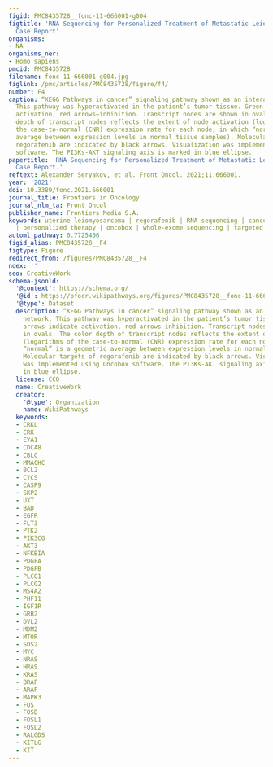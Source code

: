 ```yaml
---
figid: PMC8435728__fonc-11-666001-g004
figtitle: 'RNA Sequencing for Personalized Treatment of Metastatic Leiomyosarcoma:
  Case Report'
organisms:
- NA
organisms_ner:
- Homo sapiens
pmcid: PMC8435728
filename: fonc-11-666001-g004.jpg
figlink: /pmc/articles/PMC8435728/figure/f4/
number: F4
caption: “KEGG Pathways in cancer” signaling pathway shown as an interacting network.
  This pathway was hyperactivated in the patient’s tumor tissue. Green arrows indicate
  activation, red arrows–inhibition. Transcript nodes are shown in ovals. The color
  depth of transcript nodes reflects the extent of node activation (logarithms of
  the case-to-normal (CNR) expression rate for each node, in which “normal” is a geometric
  average between expression levels in normal tissue samples). Molecular targets of
  regorafenib are indicated by black arrows. Visualization was implemented using Oncobox
  software. The PI3Ks-AKT signaling axis is marked in blue ellipse.
papertitle: 'RNA Sequencing for Personalized Treatment of Metastatic Leiomyosarcoma:
  Case Report.'
reftext: Alexander Seryakov, et al. Front Oncol. 2021;11:666001.
year: '2021'
doi: 10.3389/fonc.2021.666001
journal_title: Frontiers in Oncology
journal_nlm_ta: Front Oncol
publisher_name: Frontiers Media S.A.
keywords: uterine leiomyosarcoma | regorafenib | RNA sequencing | cancer gene fusion
  | personalized therapy | oncobox | whole-exome sequencing | targeted therapeutics
automl_pathway: 0.7725406
figid_alias: PMC8435728__F4
figtype: Figure
redirect_from: /figures/PMC8435728__F4
ndex: ''
seo: CreativeWork
schema-jsonld:
  '@context': https://schema.org/
  '@id': https://pfocr.wikipathways.org/figures/PMC8435728__fonc-11-666001-g004.html
  '@type': Dataset
  description: “KEGG Pathways in cancer” signaling pathway shown as an interacting
    network. This pathway was hyperactivated in the patient’s tumor tissue. Green
    arrows indicate activation, red arrows–inhibition. Transcript nodes are shown
    in ovals. The color depth of transcript nodes reflects the extent of node activation
    (logarithms of the case-to-normal (CNR) expression rate for each node, in which
    “normal” is a geometric average between expression levels in normal tissue samples).
    Molecular targets of regorafenib are indicated by black arrows. Visualization
    was implemented using Oncobox software. The PI3Ks-AKT signaling axis is marked
    in blue ellipse.
  license: CC0
  name: CreativeWork
  creator:
    '@type': Organization
    name: WikiPathways
  keywords:
  - CRKL
  - CRK
  - EYA1
  - CDCA8
  - CBLC
  - MMACHC
  - BCL2
  - CYCS
  - CASP9
  - SKP2
  - UXT
  - BAD
  - EGFR
  - FLT3
  - PTK2
  - PIK3CG
  - AKT3
  - NFKBIA
  - PDGFA
  - PDGFB
  - PLCG1
  - PLCG2
  - MS4A2
  - PHF11
  - IGF1R
  - GRB2
  - DVL2
  - MDM2
  - MTOR
  - SOS2
  - MYC
  - NRAS
  - HRAS
  - KRAS
  - BRAF
  - ARAF
  - MAPK3
  - FOS
  - FOSB
  - FOSL1
  - FOSL2
  - RALGDS
  - KITLG
  - KIT
---
```

